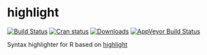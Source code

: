 highlight
=========

[![Build Status](https://travis-ci.org/romainfrancois/highlight.png)](https://travis-ci.org/romainfrancois/highlight)
[![Cran status](http://www.r-pkg.org/badges/version/highlight)](http://www.r-pkg.org/badges/version/highlight)
[![Downloads](http://cranlogs.r-pkg.org/badges/highlight)](http://cranlogs.r-pkg.org/badges/highlight)
[![AppVeyor Build Status](https://ci.appveyor.com/api/projects/status/github/romainfrancois/highlight?branch=master&svg=true)](https://ci.appveyor.com/project/romainfrancois/highlight)

Syntax highlighter for R based on [highlight](http://www.andre-simon.de/doku/highlight/en/highlight.html)

